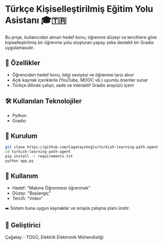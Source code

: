 # Türkçe Kişiselleştirilmiş Eğitim Yolu Asistanı 🎓🇹🇷

Bu proje, kullanıcıdan alınan hedef konu, öğrenme düzeyi ve tercihlere göre kişiselleştirilmiş bir öğrenme yolu oluşturan yapay zeka destekli bir Gradio uygulamasıdır.

## 🚀 Özellikler
- Öğrenciden hedef konu, bilgi seviyesi ve öğrenme tarzı alınır
- Açık kaynak içeriklerle (YouTube, MOOC vb.) uyumlu öneriler sunar
- Türkçe dilinde çalışır, sade ve interaktif Gradio arayüzü içerir

## 🛠 Kullanılan Teknolojiler
- Python
- Gradio

## 🔧 Kurulum
```bash
git clone https://github.com/Cagatayshnglu/turkish-learning-path-agent.git
cd turkish-learning-path-agent
pip install -r requirements.txt
python app.py
```

## 🎯 Kullanım
- Hedef: "Makine Öğrenmesi öğrenmek"
- Düzey: "Başlangıç"
- Tercih: "Video"

➡️ Sistem buna uygun kaynaklar ve sırayla çalışma planı üretir.

## 👤 Geliştirici
Çağatay - TOGÜ, Elektrik Elektronik Mühendisliği
